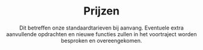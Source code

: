 ---
title: "Prijzen"
subtitle: "
Dit betreffen onze standaardtarieven bij aanvang. Eventuele extra aanvullende opdrachten en nieuwe functies zullen in het voortraject worden besproken en overeengekomen. "
description: "Everything you need for best in class service"
draft: false
layout: "pricing"

pricing_list:
  # pricing item
  - name : "Reboot"
    currency: ""
    price: "Variabel"
    price_per : ""
    info : "Redesign van bestaande site"
    recommended : false
    services:
    - "Nieuw modern design"
    - "Verwijderen/update van code"
    - "Verbeterde veiligheid"
    - "Nieuwe functies en moderne aanpassingen"
    button:
      enable : true
      label : "Neem contact"
      link : "nl/contact/"
      
  # pricing item
  - name : "Wordpress nettside"
    currency: "kr."
    price: "25.000"
    price_per : ""
    info : "Nieuwe websitee"
    recommended : true
    services:
    - "Uniek design, geen templates"
    - "Analytics & Search Console"
    - "Een 'lichte' wordpress installatie"
    - "Eenvoudig controle over inhoud door ACF"
    - "Eerste jaar, extra uren bijstand "
    button:
      enable : true
      label : "Neem contact"
      link : "nl/contact/"
      
  # pricing item
  - name : "Webshop Woocommerce"
    currency: "kr. "
    price: "35.000"
    price_per : ""
    info : "Volledige webwinkel"
    recommended : false
    services:
    - "Standaard Woocommerce"
    - "Analytics & Search Console"
    - "Aangepaste instellingen voor 'vracht', 'betaling' en voorraad beheer"
    button:
      enable : true
      label : "Neem contact"
      link : "nl/contact/"


# faq
faq:
  enable: true
  section: "faq"


# call_to_action
call_to_action:
  enable : true
  title : "Onderhoud en beveiliging"
  image : "images/vector.svg"
  content : " <p> Voor verschillende bedrijven voeren wij een uitgebreid scala aan taken uit. Dit omvat het bijwerken van plugins en WordPress, het analyseren van bezoekers en hun gedrag op de website, evenals regelmatige controles en soms het toevoegen van de juiste inhoud en/of producten. 
  <br>
  <p> Onze diensten zijn ontworpen om bedrijven te ondersteunen bij het handhaven van een actuele en goed functionerende online aanwezigheid, zodat zij effectief kunnen inspelen op de behoeften van hun doelgroep en de concurrentie voor kunnen blijven.</p>
  <br>
  <p> Onze opdrachten: 
    <ul>
      <li> Updates uitvoeren: WordPress Core Updates, Plugin Updates </li>
      <li> Beveiliging: Beveiligingscontroles, Firewall en beveiligingsplugins </li>
      <li> Back-ups maken </li>
      <li> Website Performance: Snelheidscontroles, Database optimalisatie </li>
      <li> Inhoudsbeheer: Inhoudscontrole, Toevoegen van nieuwe inhoud </li>
    </ul>
  </p>
  
  "
  button:
    enable : true
    label : "Neem contact"
    link : "nl/contact/"
---